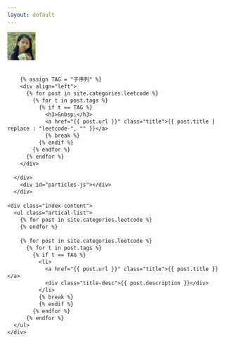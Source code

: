 ```yaml
---
layout: default
---
```


<body>
  <div class="index-wrapper">
    <div class="aside">
      <div class="info-card">
        <div id="divcss5"><img src="/images/header.png" width="64px" /><br/><br/></div>

        {% assign TAG = "子序列" %}
        <div align="left">
          {% for post in site.categories.leetcode %}
            {% for t in post.tags %}
              {% if t == TAG %}
                <h3>&nbsp;</h3>
                <a href="{{ post.url }}" class="title">{{ post.title | replace : "leetcode-", "" }}</a>
                {% break %}
              {% endif %}
            {% endfor %}
          {% endfor %}
        </div>

      </div>
        <div id="particles-js"></div>
      </div>

    <div class="index-content">
      <ul class="artical-list">
        {% for post in site.categories.leetcode %}
        {% endfor %}
        
        {% for post in site.categories.leetcode %}
          {% for t in post.tags %}
            {% if t == TAG %}
              <li>
                <a href="{{ post.url }}" class="title">{{ post.title }}</a>
                <div class="title-desc">{{ post.description }}</div>
              </li>
              {% break %}
              {% endif %}
            {% endfor %}
          {% endfor %}
      </ul>
    </div>
    
  </div>
</body>
